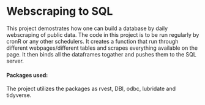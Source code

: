 # Webscraping to SQL

This project demostrates how one can build a database by daily webscraping of public data. The code in this project is to be run regularly by cronR or any other schedulers. It creates a function that run through different webpages/different tables and scrapes everything available on the page. It then binds all the dataframes togather and pushes them to the SQL server.

#### Packages used:

The project utilizes the packages as rvest, DBI, odbc, lubridate and tidyverse.
